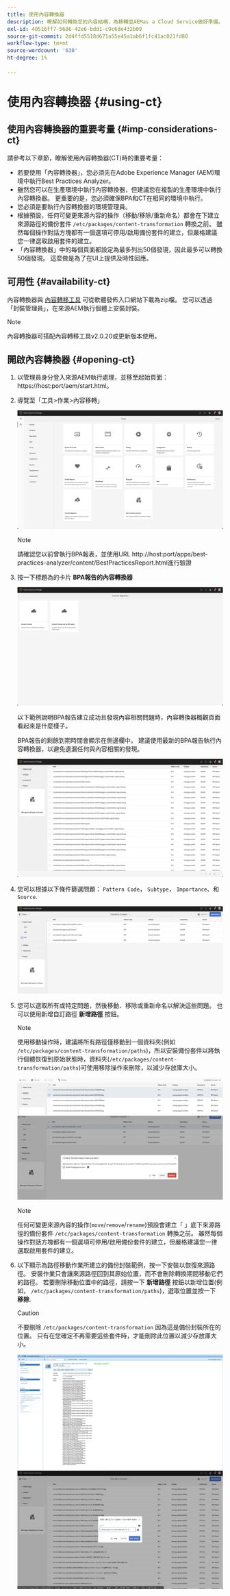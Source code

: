 ```yaml
---
title: 使用內容轉換器
description: 瞭解如何轉換您的內容結構，為移轉至AEMas a Cloud Service做好準備。
exl-id: 40516ff7-5686-42e6-bdd1-c9c6de432b09
source-git-commit: 2d4ffd5518d671a55e45a1ab6f1fc41ac021fd80
workflow-type: tm+mt
source-wordcount: '630'
ht-degree: 1%

---
```


# 使用內容轉換器 {#using-ct}

## 使用內容轉換器的重要考量 {#imp-considerations-ct}

請參考以下章節，瞭解使用內容轉換器(CT)時的重要考量：

* 若要使用「內容轉換器」，您必須先在Adobe Experience Manager (AEM)環境中執行Best Practices Analyzer。
* 雖然您可以在生產環境中執行內容轉換器，但建議您在複製的生產環境中執行內容轉換器。 更重要的是，您必須確保BPA和CT在相同的環境中執行。
* 您必須是要執行內容轉換器的環境管理員。
* 根據預設，任何可變更來源內容的操作（移動/移除/重新命名）都會在下建立來源路徑的備份套件 `/etc/packages/content-transformation` 轉換之前。 雖然每個操作對話方塊都有一個選項可停用/啟用備份套件的建立，但嚴格建議您一律選取啟用套件的建立。
* 「內容轉換器」中的每個頁面都設定為最多列出50個發現，因此最多可以轉換50個發現。 這麼做是為了在UI上提供及時性回應。

## 可用性 {#availability-ct}

內容轉換器與 [內容轉移工具](/help/journey-migration/content-transfer-tool/using-content-transfer-tool/getting-started-content-transfer-tool.md) 可從軟體發佈入口網站下載為zip檔。 您可以透過「封裝管理員」，在來源AEM執行個體上安裝封裝。

>[!NOTE]
>內容轉換器可搭配內容轉移工具v2.0.20或更新版本使用。

## 開啟內容轉換器 {#opening-ct}

1. 以管理員身分登入來源AEM執行處理，並移至起始頁面：https://host:port/aem/start.html。
1. 導覽至「工具>作業>內容移轉」

   ![影像](/help/journey-migration/content-transformer/assets/ct-1.png)

   >[!NOTE]
   > 請確認您以前曾執行BPA報表，並使用URL http://host:port/apps/best-practices-analyzer/content/BestPracticesReport.html進行驗證

1. 按一下標題為的卡片 **BPA報告的內容轉換器**

   ![影像](/help/journey-migration/content-transformer/assets/ct-2.png)

   以下範例說明BPA報告建立成功且發現內容相關問題時，內容轉換器概觀頁面看起來是什麼樣子。

   BPA報告的剩餘到期時間會顯示在側邊欄中。 建議使用最新的BPA報告執行內容轉換器，以避免遺漏任何與內容相關的發現。

   ![影像](/help/journey-migration/content-transformer/assets/ct-3.png)

1. 您可以根據以下條件篩選問題： `Pattern Code`， `Subtype`， `Importance`、和 `Source`.

   ![影像](/help/journey-migration/content-transformer/assets/ct-4.png)

1. 您可以選取所有或特定問題，然後移動、移除或重新命名以解決這些問題。 也可以使用新增自訂路徑 **新增路徑** 按鈕。

   >[!NOTE]
   > 使用移動操作時，建議將所有路徑僅移動到一個資料夾(例如 `/etc/packages/content-transformation/paths`)，所以安裝備份套件以將執行個體恢復到原始狀態時，資料夾(`/etc/packages/content-transformation/paths`)可使用移除操作來刪除，以減少存放庫大小。

   ![影像](/help/journey-migration/content-transformer/assets/ct-5.png)
   ![影像](/help/journey-migration/content-transformer/assets/ct-6.png)

   >[!NOTE]
   > 任何可變更來源內容的操作(`move`/`remove`/`rename`)預設會建立「 」底下來源路徑的備份套件 `/etc/packages/content-transformation` 轉換之前。 雖然每個操作對話方塊都有一個選項可停用/啟用備份套件的建立，但嚴格建議您一律選取啟用套件的建立。

1. 以下顯示為路徑移動作業所建立的備份封裝範例，按一下安裝以恢復來源路徑。 安裝作業只會讓來源路徑回到其原始位置，而不會刪除轉換期間移動它們的路徑。 若要刪除移動位置中的路徑，請按一下 **新增路徑** 按鈕以新增位置(例如， `/etc/packages/content-transformation/paths`)，選取位置並按一下 **移除**.

   >[!CAUTION]
   > 不要刪除 `/etc/packages/content-transformation` 因為這是備份封裝所在的位置。 只有在您確定不再需要這些套件時，才能刪除此位置以減少存放庫大小。

   ![影像](/help/journey-migration/content-transformer/assets/ct-7.png)
   ![影像](/help/journey-migration/content-transformer/assets/ct-8.png)
